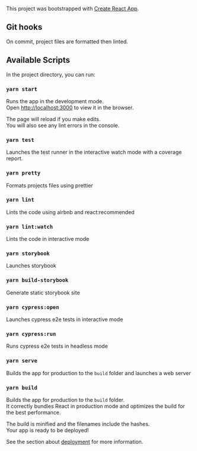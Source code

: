 This project was bootstrapped with [Create React App](https://github.com/facebook/create-react-app).

## Git hooks

On commit, project files are formatted then linted.

## Available Scripts

In the project directory, you can run:

### `yarn start`

Runs the app in the development mode.<br>
Open [http://localhost:3000](http://localhost:3000) to view it in the browser.

The page will reload if you make edits.<br>
You will also see any lint errors in the console.

### `yarn test`

Launches the test runner in the interactive watch mode with a coverage report.

### `yarn pretty`

Formats projects files using prettier

### `yarn lint`

Lints the code using airbnb and react:recommended

### `yarn lint:watch`

Lints the code in interactive mode

### `yarn storybook`

Launches storybook

### `yarn build-storybook`

Generate static storybook site

### `yarn cypress:open`

Launches cypress e2e tests in interactive mode

### `yarn cypress:run`

Runs cypress e2e tests in headless mode

### `yarn serve`

Builds the app for production to the `build` folder and launches a web server

### `yarn build`

Builds the app for production to the `build` folder.<br>
It correctly bundles React in production mode and optimizes the build for the best performance.

The build is minified and the filenames include the hashes.<br>
Your app is ready to be deployed!

See the section about [deployment](https://facebook.github.io/create-react-app/docs/deployment) for more information.
